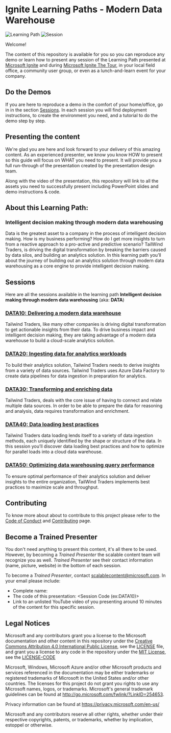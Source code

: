 # Ignite Learning Paths - Modern Data Warehouse

![Learning Path](https://img.shields.io/badge/Learning%20Path-DATA-fe5e00?logo=microsoft) ![Session](https://img.shields.io/badge/🗣️Sessions-5-31c754)

Welcome!

The content of this repository is available for you so you can reproduce any demo or learn how to present any session of the Learning Path presented at [Microsoft Ignite](https://www.microsoft.com/en-us/ignite) and during [Microsoft Ignite The Tour](https://www.microsoft.com/en-ca/ignite-the-tour/), in your local field office, a community user group, or even as a lunch-and-learn event for your company.

## Do the Demos

If you are here to reproduce a demo in the comfort of your home/office, go in in the section [Sessions](#sessions). In each session you will find deployment instructions, to create the environment you need, and a tutorial to do the demo step by step.

## Presenting the content

We're glad you are here and look forward to your delivery of this amazing content. As an experienced presenter, we know you know HOW to present so this guide will focus on WHAT you need to present. It will provide you a full run-through of the presentation created by the presentation design team.

Along with the video of the presentation, this repository will link to all the assets you need to successfully present including PowerPoint slides and demo instructions & code.

## About this Learning Path:

### Intelligent decision making through modern data warehousing

Data is the greatest asset to a company in the process of intelligent decision making.
How is my business performing? How do I get more insights to turn from a reactive approach to a pro-active and predictive scenario?
TailWind Traders, is driving the digital transformation by breaking the barriers caused by data silos, and building an analytics solution.
In this learning path you’ll about the journey of building out an analytics solution through modern data warehousing as a core engine to provide intelligent decision making.

## Sessions

Here are all the sessions available in the learning path **Intelligent decision making through modern data warehousing** (aka: **DATA**)

### [**DATA10**: Delivering a modern data warehouse](./data10/README.md)

Tailwind Traders, like many other companies is driving digital transformation to get actionable insights from their data. To drive business impact and intelligent decision making, they are taking advantage of a modern data warehouse to build a cloud-scale analytics solution.

### [**DATA20**: Ingesting data for analytics workloads](./data20/README.md)

To build their analytics solution, Tailwind Traders needs to derive insights from a variety of data sources.
Tailwind Traders uses Azure Data Factory to create data pipelines for data ingestion in preparation for analytics.

### [**DATA30**: Transforming and enriching data](./data30/README.md)

Tailwind Traders, deals with the core issue of having to connect and relate multiple data sources. In order to be able to prepare the data for reasoning and analysis, data requires transformation and enrichment.

### [**DATA40**: Data loading best practices](./data40/README.md)

Tailwind Traders data loading lends itself to a variety of data ingestion methods, each uniquely identified by the shape or structure of the data. In this session you’ll discover data loading best practices and how to optimize for parallel loads into a cloud data warehouse.

### [**DATA50**: Optimizing data warehousing query performance](./data50/README.md)

To ensure optimal performance of their analytics solution and deliver insights to the entire organization, TailWind Traders implements best practices to maximize scale and throughput.

## Contributing

To know more about about to contribute to this project please refer to the [Code of Conduct](CODE_OF_CONDUCT.md) and [Contributing](CONTRIBUTING.md) page.

## Become a Trained Presenter

You don't need anything to present this content, it's all there to be used. However, by becoming a _Trained Presenter_ the scalable content team will recognize you as well. _Trained Presenter_ see their contact information (name, picture, website) in the bottom of each session.

To become a _Trained Presenter_, contact [scalablecontent@microsoft.com](mailto:scalablecontent@microsoft.com). In your email please include:

- Complete name:
- The code of this presentation: \<Session Code (ex:DATA10)\>
- Link to an unlisted YouTube video of you presenting around 10 minutes of the content for this specific session.

## Legal Notices

Microsoft and any contributors grant you a license to the Microsoft documentation and other content in this repository under the [Creative Commons Attribution 4.0 International Public License](https://creativecommons.org/licenses/by/4.0/legalcode), see the [LICENSE](LICENSE) file, and grant you a license to any code in the repository under the [MIT License](https://opensource.org/licenses/MIT), see the [LICENSE-CODE](LICENSE-CODE)

Microsoft, Windows, Microsoft Azure and/or other Microsoft products and services referenced in the documentation may be either trademarks or registered trademarks of Microsoft in the United States and/or other countries. The licenses for this project do not grant you rights to use any Microsoft names, logos, or trademarks. Microsoft's general trademark guidelines can be found at http://go.microsoft.com/fwlink/?LinkID=254653.

Privacy information can be found at https://privacy.microsoft.com/en-us/

Microsoft and any contributors reserve all other rights, whether under their respective copyrights, patents, or trademarks, whether by implication, estoppel or otherwise.

